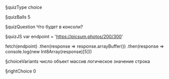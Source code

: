 §quizType
choice

§quizBalls
5

§quizQuestion
Что будет в консоли?


§quizJS
var endpoint = 'https://picsum.photos/200/300'

fetch(endpoint)
  .then(response => response.arrayBuffer())
  .then(response => console.log(new Int8Array(response)[5]))



§choiceVariants
число
объект
массив
логическое значение
строка



§rightChoice
0
